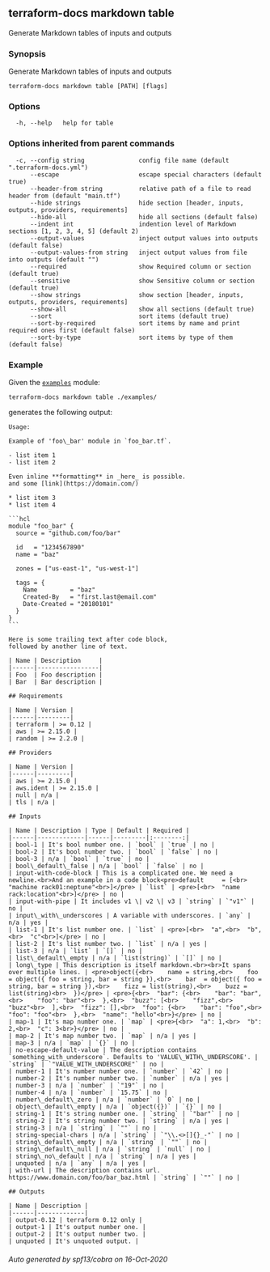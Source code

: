 ## terraform-docs markdown table

Generate Markdown tables of inputs and outputs

### Synopsis

Generate Markdown tables of inputs and outputs

```
terraform-docs markdown table [PATH] [flags]
```

### Options

```
  -h, --help   help for table
```

### Options inherited from parent commands

```
  -c, --config string               config file name (default ".terraform-docs.yml")
      --escape                      escape special characters (default true)
      --header-from string          relative path of a file to read header from (default "main.tf")
      --hide strings                hide section [header, inputs, outputs, providers, requirements]
      --hide-all                    hide all sections (default false)
      --indent int                  indention level of Markdown sections [1, 2, 3, 4, 5] (default 2)
      --output-values               inject output values into outputs (default false)
      --output-values-from string   inject output values from file into outputs (default "")
      --required                    show Required column or section (default true)
      --sensitive                   show Sensitive column or section (default true)
      --show strings                show section [header, inputs, outputs, providers, requirements]
      --show-all                    show all sections (default true)
      --sort                        sort items (default true)
      --sort-by-required            sort items by name and print required ones first (default false)
      --sort-by-type                sort items by type of them (default false)
```

### Example

Given the [`examples`](/examples/) module:

```shell
terraform-docs markdown table ./examples/
```

generates the following output:

    Usage:

    Example of 'foo\_bar' module in `foo_bar.tf`.

    - list item 1
    - list item 2

    Even inline **formatting** in _here_ is possible.  
    and some [link](https://domain.com/)

    * list item 3
    * list item 4

    ```hcl
    module "foo_bar" {
      source = "github.com/foo/bar"

      id   = "1234567890"
      name = "baz"

      zones = ["us-east-1", "us-west-1"]

      tags = {
        Name         = "baz"
        Created-By   = "first.last@email.com"
        Date-Created = "20180101"
      }
    }
    ```

    Here is some trailing text after code block,  
    followed by another line of text.

    | Name | Description     |
    |------|-----------------|
    | Foo  | Foo description |
    | Bar  | Bar description |

    ## Requirements

    | Name | Version |
    |------|---------|
    | terraform | >= 0.12 |
    | aws | >= 2.15.0 |
    | random | >= 2.2.0 |

    ## Providers

    | Name | Version |
    |------|---------|
    | aws | >= 2.15.0 |
    | aws.ident | >= 2.15.0 |
    | null | n/a |
    | tls | n/a |

    ## Inputs

    | Name | Description | Type | Default | Required |
    |------|-------------|------|---------|:--------:|
    | bool-1 | It's bool number one. | `bool` | `true` | no |
    | bool-2 | It's bool number two. | `bool` | `false` | no |
    | bool-3 | n/a | `bool` | `true` | no |
    | bool\_default\_false | n/a | `bool` | `false` | no |
    | input-with-code-block | This is a complicated one. We need a newline.<br>And an example in a code block<pre>default     = [<br>  "machine rack01:neptune"<br>]</pre> | `list` | <pre>[<br>  "name rack:location"<br>]</pre> | no |
    | input-with-pipe | It includes v1 \| v2 \| v3 | `string` | `"v1"` | no |
    | input\_with\_underscores | A variable with underscores. | `any` | n/a | yes |
    | list-1 | It's list number one. | `list` | <pre>[<br>  "a",<br>  "b",<br>  "c"<br>]</pre> | no |
    | list-2 | It's list number two. | `list` | n/a | yes |
    | list-3 | n/a | `list` | `[]` | no |
    | list\_default\_empty | n/a | `list(string)` | `[]` | no |
    | long\_type | This description is itself markdown.<br><br>It spans over multiple lines. | <pre>object({<br>    name = string,<br>    foo  = object({ foo = string, bar = string }),<br>    bar  = object({ foo = string, bar = string }),<br>    fizz = list(string),<br>    buzz = list(string)<br>  })</pre> | <pre>{<br>  "bar": {<br>    "bar": "bar",<br>    "foo": "bar"<br>  },<br>  "buzz": [<br>    "fizz",<br>    "buzz"<br>  ],<br>  "fizz": [],<br>  "foo": {<br>    "bar": "foo",<br>    "foo": "foo"<br>  },<br>  "name": "hello"<br>}</pre> | no |
    | map-1 | It's map number one. | `map` | <pre>{<br>  "a": 1,<br>  "b": 2,<br>  "c": 3<br>}</pre> | no |
    | map-2 | It's map number two. | `map` | n/a | yes |
    | map-3 | n/a | `map` | `{}` | no |
    | no-escape-default-value | The description contains `something_with_underscore`. Defaults to 'VALUE\_WITH\_UNDERSCORE'. | `string` | `"VALUE_WITH_UNDERSCORE"` | no |
    | number-1 | It's number number one. | `number` | `42` | no |
    | number-2 | It's number number two. | `number` | n/a | yes |
    | number-3 | n/a | `number` | `"19"` | no |
    | number-4 | n/a | `number` | `15.75` | no |
    | number\_default\_zero | n/a | `number` | `0` | no |
    | object\_default\_empty | n/a | `object({})` | `{}` | no |
    | string-1 | It's string number one. | `string` | `"bar"` | no |
    | string-2 | It's string number two. | `string` | n/a | yes |
    | string-3 | n/a | `string` | `""` | no |
    | string-special-chars | n/a | `string` | `"\\.<>[]{}_-"` | no |
    | string\_default\_empty | n/a | `string` | `""` | no |
    | string\_default\_null | n/a | `string` | `null` | no |
    | string\_no\_default | n/a | `string` | n/a | yes |
    | unquoted | n/a | `any` | n/a | yes |
    | with-url | The description contains url. https://www.domain.com/foo/bar_baz.html | `string` | `""` | no |

    ## Outputs

    | Name | Description |
    |------|-------------|
    | output-0.12 | terraform 0.12 only |
    | output-1 | It's output number one. |
    | output-2 | It's output number two. |
    | unquoted | It's unquoted output. |

###### Auto generated by spf13/cobra on 16-Oct-2020

